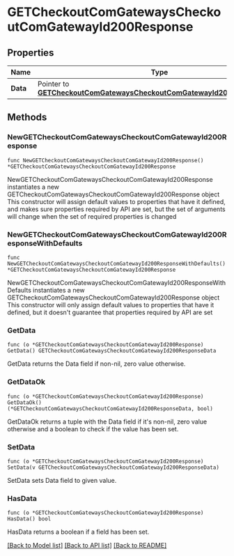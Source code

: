 # GETCheckoutComGatewaysCheckoutComGatewayId200Response

## Properties

Name | Type | Description | Notes
------------ | ------------- | ------------- | -------------
**Data** | Pointer to [**GETCheckoutComGatewaysCheckoutComGatewayId200ResponseData**](GETCheckoutComGatewaysCheckoutComGatewayId200ResponseData.md) |  | [optional] 

## Methods

### NewGETCheckoutComGatewaysCheckoutComGatewayId200Response

`func NewGETCheckoutComGatewaysCheckoutComGatewayId200Response() *GETCheckoutComGatewaysCheckoutComGatewayId200Response`

NewGETCheckoutComGatewaysCheckoutComGatewayId200Response instantiates a new GETCheckoutComGatewaysCheckoutComGatewayId200Response object
This constructor will assign default values to properties that have it defined,
and makes sure properties required by API are set, but the set of arguments
will change when the set of required properties is changed

### NewGETCheckoutComGatewaysCheckoutComGatewayId200ResponseWithDefaults

`func NewGETCheckoutComGatewaysCheckoutComGatewayId200ResponseWithDefaults() *GETCheckoutComGatewaysCheckoutComGatewayId200Response`

NewGETCheckoutComGatewaysCheckoutComGatewayId200ResponseWithDefaults instantiates a new GETCheckoutComGatewaysCheckoutComGatewayId200Response object
This constructor will only assign default values to properties that have it defined,
but it doesn't guarantee that properties required by API are set

### GetData

`func (o *GETCheckoutComGatewaysCheckoutComGatewayId200Response) GetData() GETCheckoutComGatewaysCheckoutComGatewayId200ResponseData`

GetData returns the Data field if non-nil, zero value otherwise.

### GetDataOk

`func (o *GETCheckoutComGatewaysCheckoutComGatewayId200Response) GetDataOk() (*GETCheckoutComGatewaysCheckoutComGatewayId200ResponseData, bool)`

GetDataOk returns a tuple with the Data field if it's non-nil, zero value otherwise
and a boolean to check if the value has been set.

### SetData

`func (o *GETCheckoutComGatewaysCheckoutComGatewayId200Response) SetData(v GETCheckoutComGatewaysCheckoutComGatewayId200ResponseData)`

SetData sets Data field to given value.

### HasData

`func (o *GETCheckoutComGatewaysCheckoutComGatewayId200Response) HasData() bool`

HasData returns a boolean if a field has been set.


[[Back to Model list]](../README.md#documentation-for-models) [[Back to API list]](../README.md#documentation-for-api-endpoints) [[Back to README]](../README.md)


